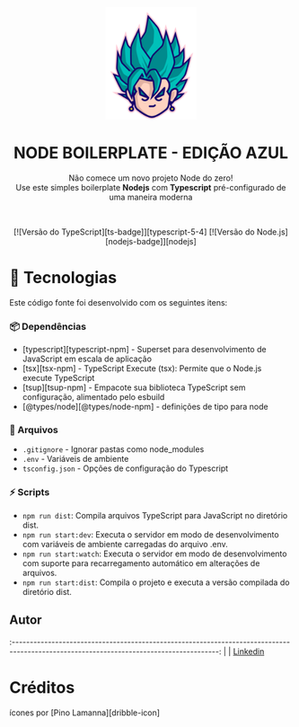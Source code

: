 <div align="center">

  <img src="./.github/assets/blue-saiyan-bg.png" alt="Logo" height="200">
  <h1 align="center"><strong>NODE BOILERPLATE - EDIÇÃO AZUL</strong></h1>
  <p align="center">
    Não comece um novo projeto Node do zero!<br> Use este simples boilerplate <b>Nodejs</b> com <b>Typescript</b> pré-configurado de uma maneira moderna
    
  </p>

</div>

<br />


  <!-- Badges -->
<div align="center">
  
  [![Versão do TypeScript][ts-badge]][typescript-5-4]
  [![Versão do Node.js][nodejs-badge]][nodejs]

</div>

# 🚀 Tecnologias

Este código fonte foi desenvolvido com os seguintes itens:

### 📦 Dependências

- [typescript][typescript-npm] - Superset para desenvolvimento de JavaScript em escala de aplicação
- [tsx][tsx-npm] - TypeScript Execute (tsx): Permite que o Node.js execute TypeScript
- [tsup][tsup-npm] - Empacote sua biblioteca TypeScript sem configuração, alimentado pelo esbuild
- [@types/node][@types/node-npm] - definições de tipo para node

### 📄 Arquivos

- `.gitignore` - Ignorar pastas como node_modules
- `.env` - Variáveis de ambiente
- `tsconfig.json` - Opções de configuração do Typescript

### ⚡ Scripts

- `npm run dist`: Compila arquivos TypeScript para JavaScript no diretório dist.
- `npm run start:dev`: Executa o servidor em modo de desenvolvimento com variáveis de ambiente carregadas do arquivo .env.
- `npm run start:watch`: Executa o servidor em modo de desenvolvimento com suporte para recarregamento automático em alterações de arquivos.
- `npm run start:dist`: Compila o projeto e executa a versão compilada do diretório dist.

## Autor

:---------------------------------------------------------------------------------------------------------------------------------------: |
|                                            [Linkedin](www.linkedin.com/in/devjosue)
# Créditos

ícones por [Pino Lamanna][dribble-icon]

